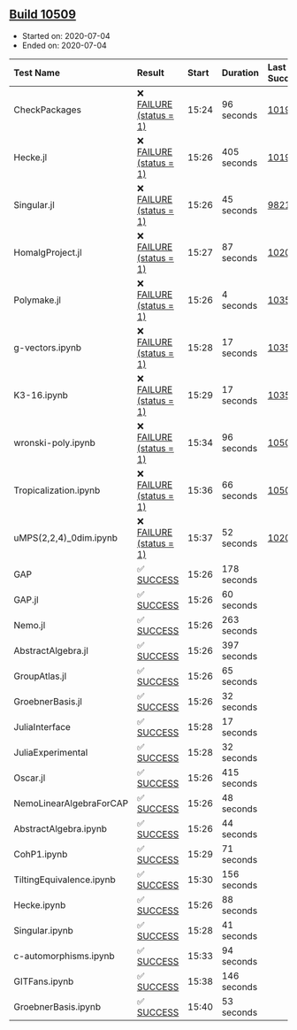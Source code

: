 ## [Build 10509](https://oscarci.mathematik.uni-kl.de/job/oscar/10509/)

* Started on: 2020-07-04
* Ended on: 2020-07-04

| Test Name    | Result | Start | Duration | Last Success | First Failure |
|:-------------|:-------|:------|:---------|:-------------|:--------------|
| CheckPackages | ❌ [FAILURE (status = 1)](https://oscarci.mathematik.uni-kl.de/job/oscar/10509/artifact/logs/build-10509/CheckPackages.log) | 15:24 | 96 seconds | [10197](https://oscarci.mathematik.uni-kl.de/job/oscar/10197/) | [10198](https://oscarci.mathematik.uni-kl.de/job/oscar/10198/) |
| Hecke.jl | ❌ [FAILURE (status = 1)](https://oscarci.mathematik.uni-kl.de/job/oscar/10509/artifact/logs/build-10509/Hecke.jl.log) | 15:26 | 405 seconds | [10197](https://oscarci.mathematik.uni-kl.de/job/oscar/10197/) | [10198](https://oscarci.mathematik.uni-kl.de/job/oscar/10198/) |
| Singular.jl | ❌ [FAILURE (status = 1)](https://oscarci.mathematik.uni-kl.de/job/oscar/10509/artifact/logs/build-10509/Singular.jl.log) | 15:26 | 45 seconds | [9821](https://oscarci.mathematik.uni-kl.de/job/oscar/9821/) | [9822](https://oscarci.mathematik.uni-kl.de/job/oscar/9822/) |
| HomalgProject.jl | ❌ [FAILURE (status = 1)](https://oscarci.mathematik.uni-kl.de/job/oscar/10509/artifact/logs/build-10509/HomalgProject.jl.log) | 15:27 | 87 seconds | [10209](https://oscarci.mathematik.uni-kl.de/job/oscar/10209/) | [10210](https://oscarci.mathematik.uni-kl.de/job/oscar/10210/) |
| Polymake.jl | ❌ [FAILURE (status = 1)](https://oscarci.mathematik.uni-kl.de/job/oscar/10509/artifact/logs/build-10509/Polymake.jl.log) | 15:26 | 4 seconds | [10356](https://oscarci.mathematik.uni-kl.de/job/oscar/10356/) | [10357](https://oscarci.mathematik.uni-kl.de/job/oscar/10357/) |
| g-vectors.ipynb | ❌ [FAILURE (status = 1)](https://oscarci.mathematik.uni-kl.de/job/oscar/10509/artifact/logs/build-10509/g-vectors.ipynb.log) | 15:28 | 17 seconds | [10356](https://oscarci.mathematik.uni-kl.de/job/oscar/10356/) | [10357](https://oscarci.mathematik.uni-kl.de/job/oscar/10357/) |
| K3-16.ipynb | ❌ [FAILURE (status = 1)](https://oscarci.mathematik.uni-kl.de/job/oscar/10509/artifact/logs/build-10509/K3-16.ipynb.log) | 15:29 | 17 seconds | [10356](https://oscarci.mathematik.uni-kl.de/job/oscar/10356/) | [10357](https://oscarci.mathematik.uni-kl.de/job/oscar/10357/) |
| wronski-poly.ipynb | ❌ [FAILURE (status = 1)](https://oscarci.mathematik.uni-kl.de/job/oscar/10509/artifact/logs/build-10509/wronski-poly.ipynb.log) | 15:34 | 96 seconds | [10507](https://oscarci.mathematik.uni-kl.de/job/oscar/10507/) | [10508](https://oscarci.mathematik.uni-kl.de/job/oscar/10508/) |
| Tropicalization.ipynb | ❌ [FAILURE (status = 1)](https://oscarci.mathematik.uni-kl.de/job/oscar/10509/artifact/logs/build-10509/Tropicalization.ipynb.log) | 15:36 | 66 seconds | [10506](https://oscarci.mathematik.uni-kl.de/job/oscar/10506/) | [10507](https://oscarci.mathematik.uni-kl.de/job/oscar/10507/) |
| uMPS(2,2,4)_0dim.ipynb | ❌ [FAILURE (status = 1)](https://oscarci.mathematik.uni-kl.de/job/oscar/10509/artifact/logs/build-10509/uMPS-2-2-4-_0dim.ipynb.log) | 15:37 | 52 seconds | [10209](https://oscarci.mathematik.uni-kl.de/job/oscar/10209/) | [10210](https://oscarci.mathematik.uni-kl.de/job/oscar/10210/) |
| GAP | ✅ [SUCCESS](https://oscarci.mathematik.uni-kl.de/job/oscar/10509/artifact/logs/build-10509/GAP.log) | 15:26 | 178 seconds |  |  |
| GAP.jl | ✅ [SUCCESS](https://oscarci.mathematik.uni-kl.de/job/oscar/10509/artifact/logs/build-10509/GAP.jl.log) | 15:26 | 60 seconds |  |  |
| Nemo.jl | ✅ [SUCCESS](https://oscarci.mathematik.uni-kl.de/job/oscar/10509/artifact/logs/build-10509/Nemo.jl.log) | 15:26 | 263 seconds |  |  |
| AbstractAlgebra.jl | ✅ [SUCCESS](https://oscarci.mathematik.uni-kl.de/job/oscar/10509/artifact/logs/build-10509/AbstractAlgebra.jl.log) | 15:26 | 397 seconds |  |  |
| GroupAtlas.jl | ✅ [SUCCESS](https://oscarci.mathematik.uni-kl.de/job/oscar/10509/artifact/logs/build-10509/GroupAtlas.jl.log) | 15:26 | 65 seconds |  |  |
| GroebnerBasis.jl | ✅ [SUCCESS](https://oscarci.mathematik.uni-kl.de/job/oscar/10509/artifact/logs/build-10509/GroebnerBasis.jl.log) | 15:26 | 32 seconds |  |  |
| JuliaInterface | ✅ [SUCCESS](https://oscarci.mathematik.uni-kl.de/job/oscar/10509/artifact/logs/build-10509/JuliaInterface.log) | 15:28 | 17 seconds |  |  |
| JuliaExperimental | ✅ [SUCCESS](https://oscarci.mathematik.uni-kl.de/job/oscar/10509/artifact/logs/build-10509/JuliaExperimental.log) | 15:28 | 32 seconds |  |  |
| Oscar.jl | ✅ [SUCCESS](https://oscarci.mathematik.uni-kl.de/job/oscar/10509/artifact/logs/build-10509/Oscar.jl.log) | 15:26 | 415 seconds |  |  |
| NemoLinearAlgebraForCAP | ✅ [SUCCESS](https://oscarci.mathematik.uni-kl.de/job/oscar/10509/artifact/logs/build-10509/NemoLinearAlgebraForCAP.log) | 15:26 | 48 seconds |  |  |
| AbstractAlgebra.ipynb | ✅ [SUCCESS](https://oscarci.mathematik.uni-kl.de/job/oscar/10509/artifact/logs/build-10509/AbstractAlgebra.ipynb.log) | 15:26 | 44 seconds |  |  |
| CohP1.ipynb | ✅ [SUCCESS](https://oscarci.mathematik.uni-kl.de/job/oscar/10509/artifact/logs/build-10509/CohP1.ipynb.log) | 15:29 | 71 seconds |  |  |
| TiltingEquivalence.ipynb | ✅ [SUCCESS](https://oscarci.mathematik.uni-kl.de/job/oscar/10509/artifact/logs/build-10509/TiltingEquivalence.ipynb.log) | 15:30 | 156 seconds |  |  |
| Hecke.ipynb | ✅ [SUCCESS](https://oscarci.mathematik.uni-kl.de/job/oscar/10509/artifact/logs/build-10509/Hecke.ipynb.log) | 15:26 | 88 seconds |  |  |
| Singular.ipynb | ✅ [SUCCESS](https://oscarci.mathematik.uni-kl.de/job/oscar/10509/artifact/logs/build-10509/Singular.ipynb.log) | 15:28 | 41 seconds |  |  |
| c-automorphisms.ipynb | ✅ [SUCCESS](https://oscarci.mathematik.uni-kl.de/job/oscar/10509/artifact/logs/build-10509/c-automorphisms.ipynb.log) | 15:33 | 94 seconds |  |  |
| GITFans.ipynb | ✅ [SUCCESS](https://oscarci.mathematik.uni-kl.de/job/oscar/10509/artifact/logs/build-10509/GITFans.ipynb.log) | 15:38 | 146 seconds |  |  |
| GroebnerBasis.ipynb | ✅ [SUCCESS](https://oscarci.mathematik.uni-kl.de/job/oscar/10509/artifact/logs/build-10509/GroebnerBasis.ipynb.log) | 15:40 | 53 seconds |  |  |

